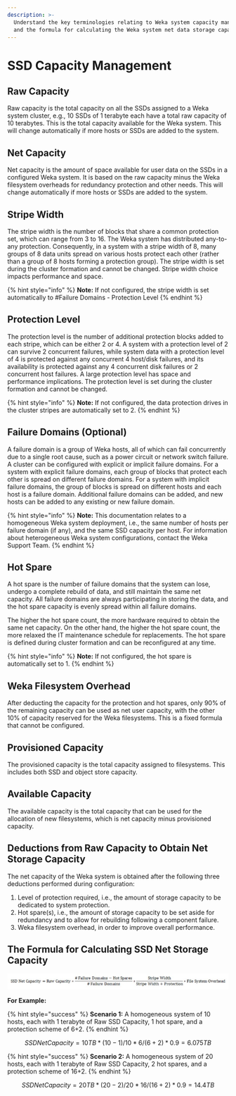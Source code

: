 ```yaml
---
description: >-
  Understand the key terminologies relating to Weka system capacity management
  and the formula for calculating the Weka system net data storage capacity.
---
```


# SSD Capacity Management

## Raw Capacity

Raw capacity is the total capacity on all the SSDs assigned to a Weka system cluster, e.g., 10 SSDs of 1 terabyte each have a total raw capacity of 10 terabytes. This is the total capacity available for the Weka system. This will change automatically if more hosts or SSDs are added to the system.

## Net Capacity

Net capacity is the amount of space available for user data on the SSDs in a configured Weka system. It is based on the raw capacity minus the Weka filesystem overheads for redundancy protection and other needs. This will change automatically if more hosts or SSDs are added to the system.

## Stripe Width

The stripe width is the number of blocks that share a common protection set, which can range from 3 to 16. The Weka system has distributed any-to-any protection. Consequently, in a system with a stripe width of 8, many groups of 8 data units spread on various hosts protect each other (rather than a group of 8 hosts forming a protection group). The stripe width is set during the cluster formation and cannot be changed. Stripe width choice impacts performance and space.

{% hint style="info" %}
**Note:** If not configured, the stripe width is set automatically to #Failure Domains - Protection Level
{% endhint %}

## Protection Level

The protection level is the number of additional protection blocks added to each stripe, which can be either 2 or 4. A system with a protection level of 2 can survive 2 concurrent failures, while system data with a protection level of 4 is protected against any concurrent 4 host/disk failures, and its availability is protected against any 4 concurrent disk failures or 2 concurrent host failures. A large protection level has space and performance implications. The protection level is set during the cluster formation and cannot be changed.

{% hint style="info" %}
**Note:** If not configured, the data protection drives in the cluster stripes are automatically set to 2.
{% endhint %}

## Failure Domains (Optional)

A failure domain is a group of Weka hosts, all of which can fail concurrently due to a single root cause, such as a power circuit or network switch failure. A cluster can be configured with explicit or implicit failure domains. For a system with explicit failure domains, each group of blocks that protect each other is spread on different failure domains. For a system with implicit failure domains, the group of blocks is spread on different hosts and each host is a failure domain. Additional failure domains can be added, and new hosts can be added to any existing or new failure domain.

{% hint style="info" %}
**Note:** This documentation relates to a homogeneous Weka system deployment, i.e., the same number of hosts per failure domain (if any), and the same SSD capacity per host. For information about heterogeneous Weka system configurations, contact the Weka Support Team.
{% endhint %}

## Hot Spare

A hot spare is the number of failure domains that the system can lose, undergo a complete rebuild of data, and still maintain the same net capacity. All failure domains are always participating in storing the data, and the hot spare capacity is evenly spread within all failure domains.

The higher the hot spare count, the more hardware required to obtain the same net capacity. On the other hand, the higher the hot spare count, the more relaxed the IT maintenance schedule for replacements. The hot spare is defined during cluster formation and can be reconfigured at any time.

{% hint style="info" %}
**Note:** If not configured, the hot spare is automatically set to 1.
{% endhint %}

## Weka Filesystem Overhead

After deducting the capacity for the protection and hot spares, only 90% of the remaining capacity can be used as net user capacity, with the other 10% of capacity reserved for the Weka filesystems. This is a fixed formula that cannot be configured.

## Provisioned Capacity

The provisioned capacity is the total capacity assigned to filesystems. This includes both SSD and object store capacity.

## Available Capacity

The available capacity is the total capacity that can be used for the allocation of new filesystems, which is net capacity minus provisioned capacity.

## Deductions from Raw Capacity to Obtain Net Storage Capacity

The net capacity of the Weka system is obtained after the following three deductions performed during configuration:

1. Level of protection required, i.e., the amount of storage capacity to be dedicated to system protection.
2. Hot spare(s), i.e., the amount of storage capacity to be set aside for redundancy and to allow for rebuilding following a component failure.
3. Weka filesystem overhead, in order to improve overall performance.     &#x20;

## The Formula for Calculating SSD Net Storage Capacity

![](<../.gitbook/assets/Formula with Failure Domains.jpg>)

**For Example:**

{% hint style="success" %}
**Scenario 1:** A homogeneous system of 10 hosts, each with 1 terabyte of Raw SSD Capacity, 1 hot spare, and a protection scheme of 6+2.
{% endhint %}

$$
SSD Net Capacity = 10 TB * (10-1) / 10 * 6/(6+2) * 0.9 = 6.075 TB
$$

{% hint style="success" %}
**Scenario 2:** A homogeneous system of 20 hosts, each with 1 terabyte of Raw SSD Capacity, 2 hot spares, and a protection scheme of 16+2.
{% endhint %}

$$
SSD Net Capacity = 20 TB * (20-2) / 20 * 16/(16+2) * 0.9 = 14.4 TB
$$
